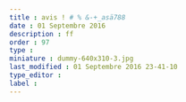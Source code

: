 ```yaml
---
title : avis ! # % &-+_asä788
date : 01 Septembre 2016
description : ff
order : 97
type : 
miniature : dummy-640x310-3.jpg
last_modified : 01 Septembre 2016 23-41-10
type_editor : 
label : 
---
```

